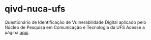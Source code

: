 # qivd-nuca-ufs
Questionário de Identificação de Vulnerabilidade Digital aplicado pelo Núcleo de Pesquisa em Comunicação e Tecnologia da UFS
Acesse a página [aqui](https://pedrofrn.github.io/qivd-nuca-ufs/).
